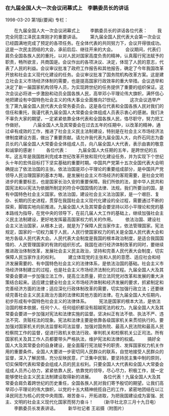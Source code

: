 ### 在九届全国人大一次会议闭幕式上　李鹏委员长的讲话

1998-03-20
第1版(要闻)
专栏：

　　在九届全国人大一次会议闭幕式上
　　李鹏委员长的讲话各位代表：
　　我完全同意江泽民主席刚才的重要讲话。
　　第九届全国人民代表大会第一次会议已经圆满地完成了预定的各项任务。在全体代表的共同努力下，会议开得很成功。这是一次民主团结的大会，承前启后、继往开来的大会。
　　会议期间，代表们肩负全国各族人民的重托，以对人民对国家高度负责的精神，认真履行宪法赋予的职责，畅所欲言，共商国是。会议作出的各项决议、决定，体现了人民的意志，代表了人民的利益。会议审议批准了政府工作报告和其他报告，确定了今年我国改革开放和社会主义现代化建设的任务。会议审议批准了国务院机构改革方案。这是建立社会主义市场经济体制的需要，也是提高国家行政效率的重大举措。会议选举和决定了新一届国家机构领导人员，为实现跨世纪的任务提供了重要的组织保证。这次会议必将进一步激励和动员全国各族人民，高举邓小平理论伟大旗帜，满怀信心地把建设有中国特色社会主义的伟大事业全面推向21世纪。
　　这次会议选举产生了第九届全国人民代表大会常务委员会。这是各位代表和全国各族人民对我们的信任和重托，我谨代表九届全国人大常委会全体组成人员表示衷心的感谢。我们决不辜负大家的期望，一定紧紧依靠全体代表和全国各族人民，恪尽职守，努力把工作做好。
　　八届全国人大及其常委会在过去五年的任期中，以改革的精神，通过卓有成效的工作，推进了社会主义民主法制建设，特别是在社会主义市场经济法律制度建设方面，做出了重要贡献。请允许我代表九届全国人大，向乔石同志为委员长的八届全国人大常委会全体组成人员，向八届全国人大代表，表示由衷的敬意和诚挚的感谢！
　　各位代表：
　　九届全国人大任期的五年，是跨世纪的五年。这五年是我国胜利完成本世纪改革开放和现代化建设任务，并为实现下个世纪头十年的宏伟目标打下坚实基础的重要时期。中国共产党第十五次全国代表大会明确提出了依法治国的主张。依法治国是邓小平理论的重要组成部分，是中国共产党领导人民治理国家的基本方略，是发展社会主义市场经济的客观需要，是社会文明进步的重要标志，也是国家长治久安的重要保障。我们所依的法，是中华人民共和国宪法和以宪法为依据所制定的符合中国国情的法律、法规。我们所要治的国，是有中国特色社会主义国家。依法治国，建设社会主义法治国家，是一个艰巨、复杂、长期的历史进程，贯穿在我国社会主义现代化建设的全过程，需要通过不断的探索，脚踏实地向前推进。九届全国人大及其常委会要坚持以邓小平理论和党的基本路线为指导，在党中央的领导下，在前几届人大工作的基础上，继续加强社会主义民主法制建设，更好地发挥最高国家权力机关的作用。
　　依法治国、建设社会主义法治国家，从根本上说，就是为了保障人民当家作主，依法管理国家。宪法规定，国家的一切权力属于人民，人民行使国家权力的机关是全国人民代表大会和地方各级人民代表大会。人民代表大会制度是我国的根本政治制度，是适合我国国情的、人民管理国家的有效的组织形式。我国在进行经济体制改革的同时，要继续推进政治体制改革，发展社会主义民主政治，坚持和完善人民代表大会制度，切实保障人民当家作主的权利。
　　建立体现党的主张和人民的意愿、适应社会和经济发展需要的、有中国特色社会主义的法律体系，是依法治国的基础。社会主义市场经济体制建立的过程，也是社会主义市场经济法制化的过程。九届全国人大及其常委会要进一步加强立法工作，提高立法质量，把立法同党对改革和发展的重大决策结合起来。适应建立健全社会主义市场经济体制和经济发展的要求，抓紧制定和完善经济方面的法律；适应深化行政体制改革的需要，切实加强行政立法；还要继续完善社会主义民主政治方面的法律和其他方面的法律。在九届全国人大任期内，初步形成有中国特色社会主义的法律体系。
　　宪法是国家的根本大法，是依法治国的根本依据，任何个人、任何组织都没有超越宪法的权力。九届全国人大及其常委会要进一步加强对宪法和法律实施的监督。坚决纠正有法不依、执法不严、违法不究、贪赃枉法的现象。宪法和法律主要是依靠各级国家机关来贯彻执行的。要加强对国家机关的执法监督和司法监督，加强对国务院、最高人民法院和最高人民检察院工作的监督，促进行政机关依法行政、审判机关和检察机关公正司法。所有国家机关及其工作人员都要带头严格执法，维护宪法和法律的权威。
　　搞好全国人大及其常委会的自身建设，是全面履行宪法赋予的职责、发挥国家权力机关作用的重要条件。全国人大要进一步密切同人民群众的联系，自觉地接受人民群众的监督，深入了解民情，充分反映民意，广泛集中民智。要坚持民主集中制的原则，切实保障代表和常委会组成人员的民主权利。只要全国人大代表和全国人大常委会组成人员齐心协力，紧紧依靠人民，依靠党的领导，尽心尽力，积极工作，就一定能够使社会主义民主法制建设取得新的进展。
　　各位代表！九届全国人大及其常委会肩负着跨世纪的历史重任，全国各族人民对我们寄予殷切的期望。让我们高举邓小平理论的伟大旗帜，以党的十五大精神统揽自己的工作，紧密地团结在以江泽民同志为核心的党中央周围，艰苦奋斗，开拓进取，为把我国建设成为富强、民主、文明的社会主义现代化国家而努力奋斗！
　　（新华社北京三月十九日电）
　　李鹏委员长发表讲话。
　　新华社记者  王岩摄（附图片）
